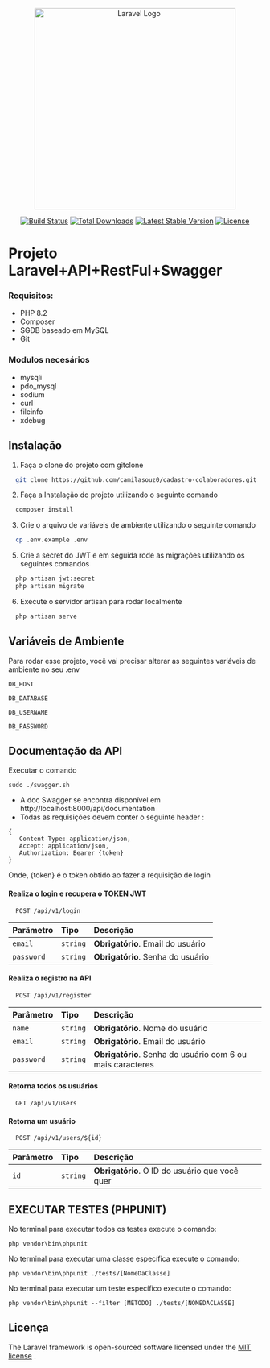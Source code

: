 
<p align="center"><a href="https://laravel.com" target="_blank"><img src="https://raw.githubusercontent.com/laravel/art/master/logo-lockup/5%20SVG/2%20CMYK/1%20Full%20Color/laravel-logolockup-cmyk-red.svg" width="400" alt="Laravel Logo"></a></p>

<p align="center">
<a href="https://github.com/laravel/framework/actions"><img src="https://github.com/laravel/framework/workflows/tests/badge.svg" alt="Build Status"></a>
<a href="https://packagist.org/packages/laravel/framework"><img src="https://img.shields.io/packagist/dt/laravel/framework" alt="Total Downloads"></a>
<a href="https://packagist.org/packages/laravel/framework"><img src="https://img.shields.io/packagist/v/laravel/framework" alt="Latest Stable Version"></a>
<a href="https://packagist.org/packages/laravel/framework"><img src="https://img.shields.io/packagist/l/laravel/framework" alt="License"></a>
</p>

# Projeto Laravel+API+RestFul+Swagger

### Requisitos: 
+ PHP 8.2
+ Composer
+ SGDB baseado em MySQL
+ Git

### Modulos necesários
+ mysqli
+ pdo_mysql
+ sodium
+ curl
+ fileinfo
+ xdebug
## Instalação

1. Faça o clone do projeto com gitclone

```bash
  git clone https://github.com/camilasouz0/cadastro-colaboradores.git
```

2. Faça a Instalação do projeto utilizando o seguinte comando

```bash
  composer install
```

3. Crie o arquivo de variáveis de ambiente utilizando o seguinte comando

```bash
  cp .env.example .env
```

5. Crie a secret do JWT e em seguida rode as migrações utilizando os seguintes comandos

```bash
  php artisan jwt:secret
  php artisan migrate
```

6. Execute o servidor artisan para rodar localmente

```bash
  php artisan serve
```
    
## Variáveis de Ambiente

Para rodar esse projeto, você vai precisar alterar as seguintes variáveis de ambiente no seu .env

`DB_HOST`

`DB_DATABASE`

`DB_USERNAME`

`DB_PASSWORD`

## Documentação da API

Executar o comando
```
sudo ./swagger.sh
```

+ A doc Swagger se encontra disponível em http://localhost:8000/api/documentation
+ Todas as requisições devem conter o seguinte header :
```
{ 
   Content-Type: application/json, 
   Accept: application/json, 
   Authorization: Bearer {token} 
}
```
Onde, {token} é o token obtido ao fazer a requisição de login

#### Realiza o login e recupera o TOKEN JWT

```http
  POST /api/v1/login
```

| Parâmetro   | Tipo       |  Descrição                           |
| :---------- | :--------- | :---------------------------------- |
| `email` | `string` | **Obrigatório**. Email do usuário
| `password` | `string` | **Obrigatório**. Senha do usuário |

#### Realiza o registro na API

```http
  POST /api/v1/register
```

| Parâmetro   | Tipo       |  Descrição                           |
| :---------- | :--------- | :---------------------------------- |
| `name` | `string` | **Obrigatório**. Nome do usuário
| `email` | `string` | **Obrigatório**. Email do usuário
| `password` | `string` | **Obrigatório**. Senha do usuário com 6 ou mais caracteres |

#### Retorna todos os usuários

```http
  GET /api/v1/users
```

#### Retorna um usuário

```http
  POST /api/v1/users/${id}
```

| Parâmetro   | Tipo       | Descrição                                   |
| :---------- | :--------- | :------------------------------------------ |
| `id`      | `string` | **Obrigatório**. O ID do usuário que você quer |


## EXECUTAR TESTES (PHPUNIT)
No terminal para executar todos os testes execute o comando:
```
php vendor\bin\phpunit
```
No terminal para executar uma classe específica execute o comando:
```
php vendor\bin\phpunit ./tests/[NomeDaClasse]
```
No terminal para executar um teste específico execute o comando:
```
php vendor\bin\phpunit --filter [METODO] ./tests/[NOMEDACLASSE]
```

## Licença
The Laravel framework is open-sourced software licensed under the [MIT license](https://choosealicense.com/licenses/mit/) .
